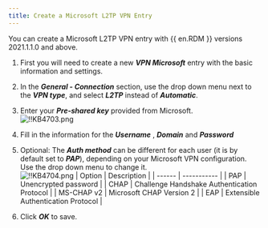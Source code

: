 ```yaml
---
title: Create a Microsoft L2TP VPN Entry
---
```

You can create a Microsoft L2TP VPN entry with {{ en.RDM }} versions 2021.1.1.0 and above.

1. First you will need to create a new ***VPN Microsoft*** entry with the basic information and settings.
1. In the ***General - Connection*** section, use the drop down menu next to the ***VPN type***, and select ***L2TP*** instead of ***Automatic***.
1. Enter your ***Pre-shared key*** provided from Microsoft.  
![!!KB4703.png](/img/en/kb/KB4703.png)
1. Fill in the information for the ***Username*** , ***Domain*** and ***Password***
1. Optional: The ***Auth method*** can be different for each user (it is by default set to ***PAP***), depending on your Microsoft VPN configuration. Use the drop down menu to change it.  
   ![!!KB4704.png](/img/en/kb/KB4704.png)
   | Option | Description |
   | ------ | ----------- |
   | PAP | Unencrypted password |
   | CHAP | Challenge Handshake Authentication Protocol |
   | MS-CHAP v2 | Microsoft CHAP Version 2 |
   | EAP | Extensible Authentication Protocol |

1. Click ***OK*** to save.
